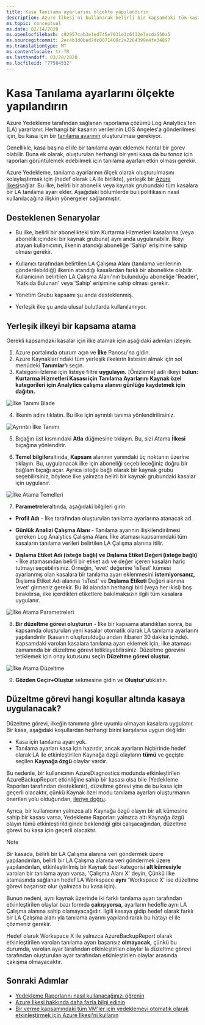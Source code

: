 ```yaml
---
title: Kasa Tanılama ayarlarını ölçekte yapılandırın
description: Azure İlkesi'ni kullanarak belirli bir kapsamdaki tüm kasalar için Log Analytics Diagnostics ayarlarını yapılandırın
ms.topic: conceptual
ms.date: 02/14/2020
ms.openlocfilehash: c92957cab3e1ed745e7031e3c6f32e7ecda550a5
ms.sourcegitcommit: 2ec4b3d0bad7dc0071400c2a2264399e4fe34897
ms.translationtype: MT
ms.contentlocale: tr-TR
ms.lasthandoff: 03/28/2020
ms.locfileid: "77584532"
---
```

# <a name="configure-vault-diagnostics-settings-at-scale"></a>Kasa Tanılama ayarlarını ölçekte yapılandırın

Azure Yedekleme tarafından sağlanan raporlama çözümü Log Analytics'ten (LA) yararlanır. Herhangi bir kasanın verilerinin LOS Angeles'a gönderilmesi için, bu kasa için bir [tanılama ayarının](https://docs.microsoft.com/azure/backup/backup-azure-diagnostic-events) oluşturulması gerekiyor.

Genellikle, kasa başına el ile bir tanılama ayarı eklemek hantal bir görev olabilir. Buna ek olarak, oluşturulan herhangi bir yeni kasa da bu tonoz için raporları görüntülemek edebilmek için tanılama ayarları etkin olması gerekir. 

Azure Yedekleme, tanılama ayarlarının ölçek olarak oluşturulmasını kolaylaştırmak için (hedef olarak LA ile birlikte), yerleşik bir [Azure İlkesi](https://docs.microsoft.com/azure/governance/policy/)sağlar. Bu ilke, belirli bir abonelik veya kaynak grubundaki tüm kasalara bir LA tanılama ayarı ekler. Aşağıdaki bölümlerde bu iipolitikasın nasıl kullanılacağına ilişkin yönergeler sağlanmıştır.

## <a name="supported-scenarios"></a>Desteklenen Senaryolar

* Bu ilke, belirli bir abonelikteki tüm Kurtarma Hizmetleri kasalarına (veya abonelik içindeki bir kaynak grubuna) aynı anda uygulanabilir. İlkeyi atayan kullanıcının, ilkenin atandığı aboneliğe 'Sahip' erişimine sahip olması gerekir.

* Kullanıcı tarafından belirtilen LA Çalışma Alanı (tanılama verilerinin gönderilebildiği) ilkenin atandığı kasalardan farklı bir abonelikte olabilir. Kullanıcının belirtilen LA Çalışma Alanı'nın bulunduğu aboneliğe 'Reader', 'Katkıda Bulunan' veya 'Sahip' erişimine sahip olması gerekir.

* Yönetim Grubu kapsamı şu anda desteklenmiş.

* Yerleşik ilke şu anda ulusal bulutlarda kullanılamıyor.

## <a name="assigning-the-built-in-policy-to-a-scope"></a>Yerleşik ilkeyi bir kapsama atama

Gerekli kapsamdaki kasalar için ilke atamak için aşağıdaki adımları izleyin:

1. Azure portalında oturum açın ve **İlke** Panosu'na gidin.
2. Azure Kaynakları'ndaki tüm yerleşik ilkelerin listesini almak için sol menüdeki **Tanımlar'ı** seçin.
3. Kategori=İzleme için listeye filtre **uygulayın.** [Önizleme] adlı ilkeyi **bulun: Kurtarma Hizmetleri Kasası için Tanılama Ayarlarını Kaynak özel kategorileri için Analytics çalışma alanını günlüğe kaydetmek için dağıtın.**

![İlke Tanımı Blade](./media/backup-azure-policy-configure-diagnostics/policy-definition-blade.png)

4. İlkenin adını tıklatın. Bu ilke için ayrıntılı tanıma yönlendirilirsiniz.

![Ayrıntılı İlke Tanımı](./media/backup-azure-policy-configure-diagnostics/detailed-policy-definition.png)

5. Bıçağın üst kısmındaki **Atla** düğmesine tıklayın. Bu, sizi Atama **İlkesi** bıçağına yönlendirir.

6. **Temel bilgiler**altında, **Kapsam** alanının yanındaki üç noktanın üzerine tıklayın. Bu, uygulanacak ilke için aboneliği seçebileceğiniz doğru bir bağlam bıçağı açar. Ayrıca isteğe bağlı olarak bir kaynak grubu seçebilirsiniz, böylece ilke yalnızca belirli bir kaynak grubundaki kasalar için uygulanır.

![İlke Atama Temelleri](./media/backup-azure-policy-configure-diagnostics/policy-assignment-basics.png)

7. **Parametreler**altında, aşağıdaki bilgileri girin:

* **Profil Adı** - İlke tarafından oluşturulan tanılama ayarlarına atanacak ad.
* **Günlük Analizi Çalışma Alanı** - Tanılama ayarının ilişkilendirilmesi gereken Log Analytics Çalışma Alanı. İlke ataması kapsamındaki tüm kasaların tanılama verileri belirtilen LA Çalışma alanına itilir.

* **Dışlama Etiket Adı (isteğe bağlı) ve Dışlama Etiket Değeri (isteğe bağlı)** - İlke atamasından belirli bir etiket adı ve değer içeren kasaları hariç tutmayı seçebilirsiniz. Örneğin, 'evet' değerine 'isTest' kümesi ayarlanmış olan kasalara bir tanılama ayarı eklenmesini **istemiyorsanız,** Dışlama Etiket Adı alanına 'isTest' ve **Dışlama** **Etiketi** Değeri alanına 'evet' girmeniz gerekir. Bu iki alandan herhangi biri (veya her ikisi) boş bırakılırsa, ilke içerdikleri etiketlere bakılmaksızın ilgili tüm kasalara uygulanır.

![İlke Atama Parametreleri](./media/backup-azure-policy-configure-diagnostics/policy-assignment-parameters.png)

8. **Bir düzeltme görevi oluşturun** - İlke bir kapsama atandıktan sonra, bu kapsamda oluşturulan yeni kasalar otomatik olarak LA tanılama ayarlarını yapılandırılır (kasanın oluşturulduğu andan itibaren 30 dakika içinde). Kapsamdaki varolan kasalara tanılama ayarı eklemek için, ilke ataması zamanında bir düzeltme görevi tetikleyebilirsiniz. Düzeltme görevini tetiklemek için onay kutusunu seçin **Düzeltme görevi oluştur.** 

![İlke Atama Düzeltme](./media/backup-azure-policy-configure-diagnostics/policy-assignment-remediation.png)

9. **Gözden Geçir+Oluştur** sekmesine gidin ve **Oluştur'u**tıklatın.

## <a name="under-what-conditions-will-the-remediation-task-apply-to-a-vault"></a>Düzeltme görevi hangi koşullar altında kasaya uygulanacak?

Düzeltme görevi, ilkeğin tanımına göre uyumlu olmayan kasalara uygulanır. Bir kasa, aşağıdaki koşullardan herhangi birini karşılarsa uygun değildir:

* Kasa için tanılama ayarı yok.
* Tanılama ayarları kasa için hazırdır, ancak ayarların hiçbirinde hedef olarak LA ile etkinleştirilen Kaynağa özgü olayların **tümü** ve geçişte seçilen **Kaynağa özgü** olaylar vardır. 

Bu nedenle, bir kullanıcının AzureDiagnostics modunda etkinleştirilen AzureBackupReport etkinliğine sahip bir kasası olsa bile (Yedekleme Raporları tarafından desteklenir), düzeltme görevi yine de bu kasa için geçerli olacaktır, çünkü Kaynak özel modu tanılama ayarları oluşturmanın önerilen yolu olduğundan, [ileriye doğru](https://docs.microsoft.com/azure/backup/backup-azure-diagnostic-events#legacy-event).

Ayrıca, bir kullanıcının yalnızca altı Kaynağa özgü olayın bir alt kümesine sahip bir kasası varsa, Yedekleme Raporları yalnızca altı Kaynağa özgü olayın tümü etkinleştirildiğinde beklendiği gibi çalışacağından, düzeltme görevi bu kasa için geçerli olacaktır.

> [!NOTE]
>
> Bir kasada, belirli bir LA Çalışma alanına veri göndermek üzere yapılandırılan, belirli bir LA Çalışma alanına veri göndermek üzere yapılandırılan, etkinleştirilmiş bir Kaynak özel kategorisi **alt kümesiyle** varolan bir tanılama ayarı varsa, 'Çalışma Alanı X' deyin, Çünkü ilke atamasında sağlanan hedef LA Workspace **aynı** 'Workspace X' ise düzeltme görevi başarısız olur (yalnızca bu kasa için). 
>
>Bunun nedeni, aynı kaynak üzerinde iki farklı tanılama ayarı tarafından etkinleştirilen olaylar bazı formda **çakışıyorsa,** ayarların hedefle aynı LA Çalışma alanına sahip olamayacağıdır. İlgili kasaya gidip hedef olarak farklı bir LA Çalışma alanı yla tanılama ayarını yapılandırarak bu hatayı el ile çözmeniz gerekir.
>
> Hedef olarak Workspace X ile yalnızca AzureBackupReport olarak etkinleştirilen varolan tanılama ayarı başarısız **olmayacak,** çünkü bu durumda, varolan ayar tarafından etkinleştirilen olaylar la düzeltme görevi tarafından oluşturulan ayar tarafından etkinleştirilen olaylar arasında çakışma olmayacaktır.

## <a name="next-steps"></a>Sonraki Adımlar

* [Yedekleme Raporlarını nasıl kullanacağınızı öğrenin](https://docs.microsoft.com/azure/backup/configure-reports)
* [Azure İlkesi hakkında daha fazla bilgi edinin](https://docs.microsoft.com/azure/governance/policy/)
* [Bir verme kapsamındaki tüm VM'ler için yedeklemeyi otomatik olarak etkinleştirmek için Azure İlkesi'ni kullanın](https://docs.microsoft.com/azure/backup/backup-azure-auto-enable-backup)

